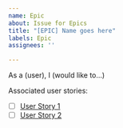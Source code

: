 ```yaml
---
name: Epic
about: Issue for Epics
title: "[EPIC] Name goes here"
labels: Epic
assignees: ''

---
```


As a (user), I (would like to...)

Associated user stories:

- [ ] [User Story 1](link)
- [ ] [User Story 2](link)
